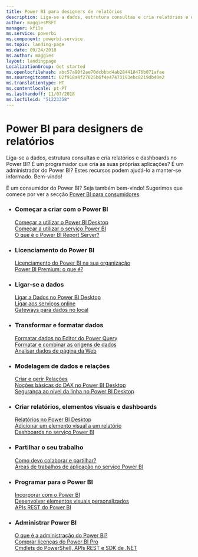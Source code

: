 ```yaml
---
title: Power BI para designers de relatórios
description: Liga-se a dados, estrutura consultas e cria relatórios e dashboards no Power BI? É um programador que cria as suas próprias aplicações ou um administrador do Power BI?
author: maggiesMSFT
manager: kfile
ms.service: powerbi
ms.component: powerbi-service
ms.topic: landing-page
ms.date: 09/24/2018
ms.author: maggies
layout: landingpage
LocalizationGroup: Get started
ms.openlocfilehash: abc57a90f2ae70dcbbbd4ab284418476b071afae
ms.sourcegitcommit: 02f918a4f27625b6f4e47473193ebc8219db40e2
ms.translationtype: HT
ms.contentlocale: pt-PT
ms.lasthandoff: 11/07/2018
ms.locfileid: "51223358"
---
```

# <a name="power-bi-for-report-designers"></a>Power BI para designers de relatórios

Liga-se a dados, estrutura consultas e cria relatórios e dashboards no Power BI? É um programador que cria as suas próprias aplicações? É um administrador do Power BI? Estes recursos podem ajudá-lo a manter-se informado. Bem-vindo!

É um consumidor do Power BI? Seja também bem-vindo! Sugerimos que comece por ver a secção [Power BI para consumidores](consumer/power-bi-consumer-landing.md).

<ul class="panelContent cardsF"> 
              <li> 
                             <div class="cardSize"> 
                                           <div class="cardPadding"> 
                                                          <div class="card"> 
                                                                        <div class="cardText"> 
                                                                                      <h3>Começar a criar com o Power BI</h3> 
                                                                                      <p></p>
                                                                                            <a href="desktop-what-is-desktop.md">Começar a utilizar o Power BI Desktop</a><br/> 
                                                                                            <a href="power-bi-overview.md">Começar a utilizar o serviço Power BI</a><br/> 
                                                                                            <a href="report-server/get-started.md">O que é o Power BI Report Server?</a>
                                                                        </div> 
                                                          </div> 
                                           </div> 
                             </div> 
              </li>
              <li> 
                             <div class="cardSize"> 
                                           <div class="cardPadding"> 
                                                          <div class="card"> 
                                                                        <div class="cardText"> 
                                                                                      <h3>Licenciamento do Power BI</h3> 
                                                                                      <p></p>
                                                                                            <a href="service-admin-licensing-organization.md">Licenciamento do Power BI na sua organização</a><br/> 
                                                                                            <a href="service-premium.md">Power BI Premium: o que é?</a> 
                                                                        </div> 
                                                          </div> 
                                           </div> 
                             </div> 
              </li>
              <li> 
                             <div class="cardSize"> 
                                           <div class="cardPadding"> 
                                                          <div class="card"> 
                                                                        <div class="cardText"> 
                                                                                      <h3>Ligar-se a dados</h3> 
                                                                                      <p></p>
                                                                                            <a href="desktop-quickstart-connect-to-data.md">Ligar a Dados no Power BI Desktop</a><br/> 
                                                                                            <a href="service-connect-to-services.md">Ligar aos serviços online</a><br/> 
                                                                                            <a href="service-gateway-install.md">Gateways para dados no local</a>
                                                                        </div> 
                                                          </div> 
                                           </div> 
                             </div> 
              </li>
              <li> 
                             <div class="cardSize"> 
                                           <div class="cardPadding"> 
                                                          <div class="card"> 
                                                                        <div class="cardText"> 
                                                                                      <h3>Transformar e formatar dados</h3> 
                                                                                      <p></p>
                                                                                            <a href="desktop-common-query-tasks.md">Formatar dados no Editor do Power Query</a><br/> 
                                                                                            <a href="desktop-shape-and-combine-data.md">Formatar e combinar as origens de dados</a><br/> 
                                                                                            <a href="desktop-tutorial-importing-and-analyzing-data-from-a-web-page.md">Analisar dados de página da Web</a>
                                                                        </div> 
                                                          </div> 
                                           </div> 
                             </div> 
              </li>
              <li> 
                             <div class="cardSize"> 
                                           <div class="cardPadding"> 
                                                          <div class="card"> 
                                                                       <div class="cardText"> 
                                                                                      <h3>Modelagem de dados e relações</h3> 
                                                                                      <p></p>
                                                                                            <a href="desktop-create-and-manage-relationships.md">Criar e gerir Relações</a><br/>
                                                                                            <a href="desktop-quickstart-learn-dax-basics.md">Noções básicas do DAX no Power BI Desktop</a><br/> 
                                                                                            <a href="service-admin-rls.md">Segurança ao nível da linha no Power BI Desktop</a> 
                                                                        </div> 
                                                          </div> 
                                           </div> 
                             </div> 
              </li>
              <li> 
                             <div class="cardSize"> 
                                           <div class="cardPadding"> 
                                                          <div class="card"> 
                                                                        <div class="cardText"> 
                                                                                      <h3>Criar relatórios, elementos visuais e dashboards</h3> 
                                                                                      <p></p>
                                                                                            <a href="desktop-report-view.md">Relatórios no Power BI Desktop</a><br/> 
                                                                                            <a href="power-bi-report-add-visualizations-i.md">Adicionar um elemento visual a um relatório</a><br/> 
                                                                                            <a href="service-dashboard-create.md">Dashboards no serviço Power BI</a>
                                                                        </div> 
                                                          </div> 
                                           </div> 
                             </div> 
              </li>
              <li> 
                             <div class="cardSize"> 
                                           <div class="cardPadding"> 
                                                          <div class="card"> 
                                                                        <div class="cardText"> 
                                                                                      <h3>Partilhar o seu trabalho</h3> 
                                                                                      <p></p>
                                                                                            <a href="service-how-to-collaborate-distribute-dashboards-reports.md">Como devo colaborar e partilhar?</a><br/>
                                                                                            <a href="service-create-workspaces.md">Áreas de trabalhos de aplicação no serviço Power BI</a> 
                                                                        </div> 
                                                          </div> 
                                           </div> 
                             </div> 
              </li>
              <li> 
                             <div class="cardSize"> 
                                           <div class="cardPadding"> 
                                                          <div class="card"> 
                                                                        <div class="cardText"> 
                                                                                      <h3>Programar para o Power BI</h3> 
                                                                                      <p></p>
                                                                                            <a href="developer/embedding.md">Incorporar com o Power BI</a><br/> 
                                                                                            <a href="developer/custom-visual-develop-tutorial.md">Desenvolver elementos visuais personalizados</a><br/> 
                                                                                            <a href="https://docs.microsoft.com/rest/api/power-bi">APIs REST do Power BI</a>
                                                                        </div> 
                                                          </div> 
                                           </div> 
                             </div> 
              </li>
              <li> 
                             <div class="cardSize"> 
                                           <div class="cardPadding"> 
                                                          <div class="card"> 
                                                                        <div class="cardText"> 
                                                                                      <h3>Administrar Power BI</h3> 
                                                                                      <p></p>
                                                                                            <a href="service-admin-administering-power-bi-in-your-organization.md">O que é a administração do Power BI?</a><br/> 
                                                                                            <a href="service-admin-purchasing-power-bi-pro.md">Comprar licenças do Power BI Pro</a><br/>
                                                                                            <a href="service-admin-reference.md">Cmdlets do PowerShell, APIs REST e SDK de .NET</a>
                                                                        </div> 
                                                          </div> 
                                           </div> 
                             </div> 
              </li>
</ul>



